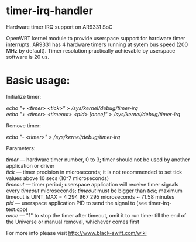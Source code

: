 # timer-irq-handler
Hardware timer IRQ support on AR9331 SoC

OpenWRT kernel module to provide userspace support for hardware timer interrupts. AR9331 has 4 hardware timers running at sytem bus speed (200 MHz by default). Timer resolution practically achievable by userspace software is 20 us.

# Basic usage:

Initialize timer:

*echo "+ &lt;timer&gt; &lt;tick&gt;" &gt; /sys/kernel/debug/timer-irq*<br />
*echo "+ &lt;timer&gt; &lt;timeout&gt; &lt;pid&gt; [once]" &gt; /sys/kernel/debug/timer-irq*

Remove timer:

*echo "- &lt;timer&gt;" &gt; /sys/kernel/debug/timer-irq*

Parameters:

*timer* — hardware timer number, 0 to 3; timer should not be used by another application or driver<br />
*tick* — timer precision in microseconds; it is not recommended to set tick values above 10 secs (10^7 microseconds)<br />
*timeout* — timer period; userspace application will receive timer signals every *timeout* microseconds; *timeout* must be bigger than *tick*; maximum timeout is UINT_MAX = 4 294 967 295 microseconds ~ 71.58 minutes<br />
*pid* — userspace application PID to send the signal to (see timer-irq-test.cpp)<br />
*once* — "1" to stop the timer after timeout, omit it to run timer till the end of the Universe or manual removal, whichever comes first

For more info please visit http://www.black-swift.com/wiki
